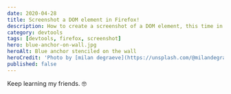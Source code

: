 ```yaml
---
date: 2020-04-28
title: Screenshot a DOM element in Firefox!
description: How to create a screenshot of a DOM element, this time in Firefox
category: devtools
tags: [devtools, firefox, screenshot]
hero: blue-anchor-on-wall.jpg
heroAlt: Blue anchor stenciled on the wall
heroCredit: 'Photo by [milan degraeve](https://unsplash.com/@milandegraeve)'
published: false
---
```


Keep learning my friends. 🤓
